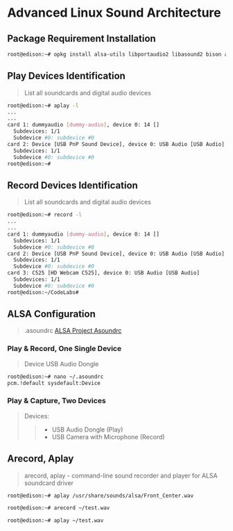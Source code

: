 # Advanced Linux Sound Architecture

## Package Requirement Installation

```sh
root@edison:~# opkg install alsa-utils libportaudio2 libasound2 bison alsa-lib-dev alsa-utils-dev alsa-dev
```

## Play Devices Identification

> List all soundcards and digital audio devices

```sh
root@edison:~# aplay -l
...
...
card 1: dummyaudio [dummy-audio], device 0: 14 []
  Subdevices: 1/1
  Subdevice #0: subdevice #0
card 2: Device [USB PnP Sound Device], device 0: USB Audio [USB Audio]
  Subdevices: 1/1
  Subdevice #0: subdevice #0
root@edison:~# 
```

## Record Devices Identification

> List all soundcards and digital audio devices

```sh
root@edison:~# record -l
...
...
card 1: dummyaudio [dummy-audio], device 0: 14 []
  Subdevices: 1/1
  Subdevice #0: subdevice #0
card 2: Device [USB PnP Sound Device], device 0: USB Audio [USB Audio]
  Subdevices: 1/1
  Subdevice #0: subdevice #0
card 3: C525 [HD Webcam C525], device 0: USB Audio [USB Audio]
  Subdevices: 1/1
  Subdevice #0: subdevice #0
root@edison:~/CodeLabs# 
```

## ALSA Configuration

> .asoundrc [ALSA Project Asoundrc](https://www.alsa-project.org/main/index.php/Asoundrc)

### Play & Record, One Single Device

> Device USB Audio Dongle

```sh
root@edison:~# nano ~/.asoundrc
pcm.!default sysdefault:Device
```

### Play & Capture, Two Devices

> Devices:
>> - USB Audio Dongle (Play)
>> - USB Camera with Microphone (Record)

## Arecord, Aplay

> arecord, aplay - command-line sound recorder and player for ALSA soundcard driver

```sh
root@edison:~# aplay /usr/share/sounds/alsa/Front_Center.wav
```

```sh
root@edison:~# arecord ~/test.wav
```

```sh
root@edison:~# aplay ~/test.wav
```




